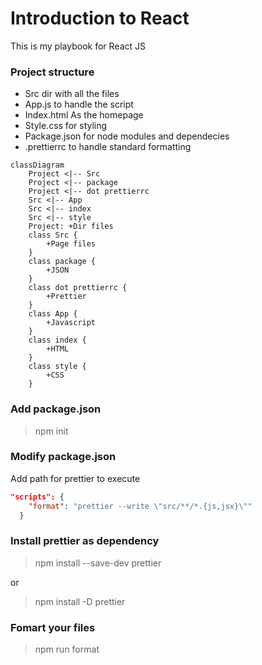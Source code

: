 # Introduction to React
This is my playbook for React JS

### Project structure

- Src dir with all the files
- App.js to handle the script
- Index.html As the homepage
- Style.css for styling
- Package.json for node modules and dependecies
- .prettierrc to handle standard formatting

```mermaid
classDiagram
    Project <|-- Src
    Project <|-- package
    Project <|-- dot prettierrc
    Src <|-- App
    Src <|-- index
    Src <|-- style
    Project: +Dir files
    class Src {
        +Page files
    }
    class package {
        +JSON
    }
    class dot prettierrc {
        +Prettier
    }
    class App {
        +Javascript
    }
    class index {
        +HTML
    }
    class style {
        +CSS
    }
```

### Add package.json
>npm init

### Modify package.json
Add path for prettier to execute
```json
"scripts": {
    "format": "prettier --write \"src/**/*.{js,jsx}\""
  }
```

### Install prettier as dependency
>npm install --save-dev prettier

or

>npm install -D prettier

### Fomart your files
>npm run format